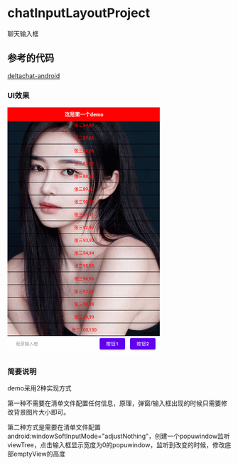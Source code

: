 # chatInputLayoutProject
聊天输入框

## 参考的代码
[deltachat-android
](https://github.com/deltachat/deltachat-android/blob/master/src/org/thoughtcrime/securesms/components/KeyboardAwareLinearLayout.java)

### UI效果
![效果 ](./img/software.gif)

### 简要说明
demo采用2种实现方式

第一种不需要在清单文件配置任何信息，原理，弹窗/输入框出现的时候只需要修改背景图片大小即可。

第二种方式是需要在清单文件配置android:windowSoftInputMode="adjustNothing"，创建一个popuwindow监听viewTree，点击输入框显示宽度为0的popuwindow，监听到改变的时候，修改底部emptyView的高度
